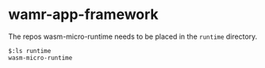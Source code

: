 # wamr-app-framework

The repos wasm-micro-runtime needs to be placed in the `runtime` directory.
```shell
$:ls runtime
wasm-micro-runtime
```
